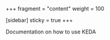 +++
fragment = "content"
weight = 100

[sidebar]
  sticky = true
+++

Documentation on how to use KEDA